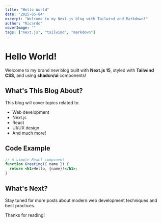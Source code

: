 ```yaml
---
title: "Hello World"
date: "2025-05-04"
excerpt: "Welcome to my Next.js blog with Tailwind and Markdown!"
author: "Ricardo"
coverImage: ""
tags: ["next.js", "tailwind", "markdown"]
---
```


# Hello World!

Welcome to my brand new blog built with **Next.js 15**, styled with **Tailwind CSS**, and using **shadcn/ui** components!

## What's This Blog About?

This blog will cover topics related to:

- Web development
- Next.js
- React
- UI/UX design
- And much more!

## Code Example

```jsx
// A simple React component
function Greeting({ name }) {
  return <h1>Hello, {name}!</h1>;
}
```

## What's Next?

Stay tuned for more posts about modern web development techniques and best practices.

Thanks for reading!